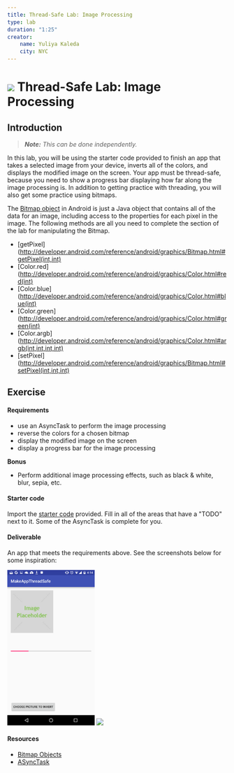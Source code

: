 ```yaml
---
title: Thread-Safe Lab: Image Processing
type: lab
duration: "1:25"
creator:
    name: Yuliya Kaleda
    city: NYC
---
```


# ![](https://ga-dash.s3.amazonaws.com/production/assets/logo-9f88ae6c9c3871690e33280fcf557f33.png) Thread-Safe Lab: Image Processing

## Introduction

> ***Note:*** _This can be done independently._

In this lab, you will be using the starter code provided to finish an app that takes a selected image from your device, inverts all of the colors, and displays the modified image on the screen. Your app must be thread-safe, because you need to show a progress bar displaying how far along the image processing is. In addition to getting practice with threading, you will also get some practice using bitmaps.  

The [Bitmap object](http://developer.android.com/reference/android/graphics/Bitmap.html) in Android is just a Java object that contains all of the data for an image, including access to the properties for each pixel in the image. The following methods are all you need to complete the section of the lab for manipulating the Bitmap.

- [getPixel](http://developer.android.com/reference/android/graphics/Bitmap.html#getPixel(int,int)
- [Color.red](http://developer.android.com/reference/android/graphics/Color.html#red(int)
- [Color.blue](http://developer.android.com/reference/android/graphics/Color.html#blue(int)
- [Color.green](http://developer.android.com/reference/android/graphics/Color.html#green(int)
- [Color.argb](http://developer.android.com/reference/android/graphics/Color.html#argb(int,int,int,int)
- [setPixel](http://developer.android.com/reference/android/graphics/Bitmap.html#setPixel(int,int,int)

## Exercise

#### Requirements

- use an AsyncTask to perform the image processing
- reverse the colors for a chosen bitmap
- display the modified image on the screen
- display a progress bar for the image processing

**Bonus**

- Perform additional image processing effects, such as black & white, blur, sepia, etc.

#### Starter code

Import the [starter code](starter-code) provided.  Fill in all of the areas that have a "TODO" next to it. Some of the AsyncTask is complete for you.

#### Deliverable

An app that meets the requirements above. See the screenshots below for some inspiration:

<p>
  <img src="./screenshots/screen1.png" width="200"/>
  <img src="./screenshots/screen2.png" width="200"/>
</p>

#### Resources

- [Bitmap Objects](https://developer.android.com/reference/android/graphics/Bitmap.html)
- [ASyncTask](https://developer.android.com/reference/android/os/AsyncTask.html)
